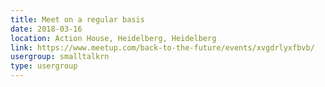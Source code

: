 ```yaml
---
title: Meet on a regular basis
date: 2018-03-16
location: Action House, Heidelberg, Heidelberg
link: https://www.meetup.com/back-to-the-future/events/xvgdrlyxfbvb/
usergroup: smalltalkrn
type: usergroup
---
```

